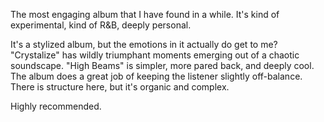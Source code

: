 The most engaging album that I have found in a while. It's kind of experimental,
kind of R&B, deeply personal.

It's a stylized album, but the emotions in it actually do get to me?
"Crystalize" has wildly triumphant moments emerging out of a chaotic
soundscape. "High Beams" is simpler, more pared back, and deeply cool. The
album does a great job of keeping the listener slightly off-balance.
There is structure here, but it's organic and complex.

Highly recommended.
